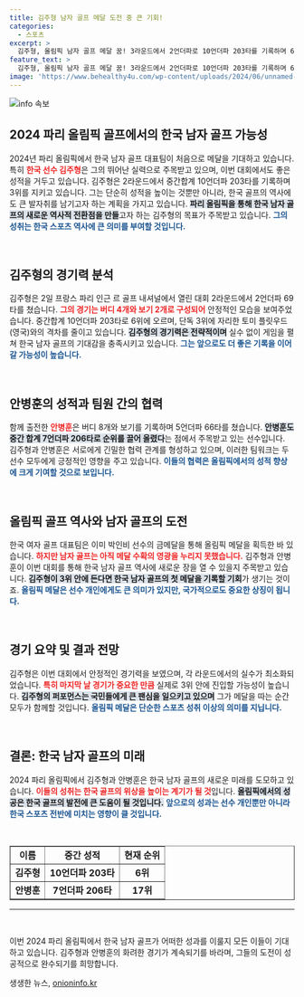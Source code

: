 ```yaml
---
title: 김주형 남자 골프 메달 도전 중 큰 기회!
categories:
  - 스포츠
excerpt: >
  김주형, 올림픽 남자 골프 메달 꿈! 3라운드에서 2언더파로 10언더파 203타를 기록하며 6위에 올라. 마지막 날 3위 안에 들면 한국 남자 골프 역사상 첫 메달을 거머쥔다.
feature_text: >
  김주형, 올림픽 남자 골프 메달 꿈! 3라운드에서 2언더파로 10언더파 203타를 기록하며 6위에 올라. 마지막 날 3위 안에 들면 한국 남자 골프 역사상 첫 메달을 거머쥔다.
image: 'https://www.behealthy4u.com/wp-content/uploads/2024/06/unnamed-file.png'
---
```


<p><img src="https://www.behealthy4u.com/wp-content/uploads/2024/06/unnamed-file.png" alt="info 속보" /></p>

<h2 data-ke-size="size26">2024 파리 올림픽 골프에서의 한국 남자 골프 가능성</h2>

<p data-ke-size="size16">2024년 파리 올림픽에서 한국 남자 골프 대표팀이 처음으로 메달을 기대하고 있습니다. 특히 <b><span style="color: #ee2323;">한국 선수 김주형</span></b>은 그의 뛰어난 실력으로 주목받고 있으며, 이번 대회에서도 좋은 성적을 거두고 있습니다. 김주형은 2라운드에서 중간합계 10언더파 203타를 기록하며 3위를 지키고 있습니다. 그는 단순히 성적을 높이는 것뿐만 아니라, 한국 골프의 역사에도 큰 발자취를 남기고자 하는 계획을 가지고 있습니다. <b><span style="background-color: #21538527;">파리 올림픽을 통해 한국 남자 골프의 새로운 역사적 전환점을 만들</span></b>고자 하는 김주형의 목표가 주목받고 있습니다. <b><span style="color: #1a5490;">그의 성취는 한국 스포츠 역사에 큰 의미를 부여할 것입니다.</span></b></p> 

<p data-ke-size="size16">&nbsp;</p>

<h2 data-ke-size="size26">김주형의 경기력 분석</h2>

<p data-ke-size="size16">김주형은 2일 프랑스 파리 인근 르 골프 내셔널에서 열린 대회 2라운드에서 2언더파 69타를 쳤습니다. <b><span style="color: #ee2323;">그의 경기는 버디 4개와 보기 2개로 구성되어</span></b> 안정적인 모습을 보여주었습니다. 중간합계 10언더파 203타로 6위에 오르며, 단독 3위에 자리한 토미 플릿우드(영국)와의 격차를 줄이고 있습니다. <b><span style="background-color: #21538527;">김주형의 경기력은 전략적이며</span></b> 실수 없이 게임을 펼쳐 한국 남자 골프의 기대감을 충족시키고 있습니다. <b><span style="color: #1a5490;">그는 앞으로도 더 좋은 기록을 이어갈 가능성이 높습니다.</span></b></p> 

<p data-ke-size="size16">&nbsp;</p>

<h2 data-ke-size="size26">안병훈의 성적과 팀원 간의 협력</h2>

<p data-ke-size="size16">함께 출전한 <b><span style="color: #ee2323;">안병훈</span></b>은 버디 8개와 보기를 기록하며 5언더파 66타를 쳤습니다. <b><span style="background-color: #21538527;">안병훈도 중간 합계 7언더파 206타로 순위를 끌어 올렸다</span></b>는 점에서 주목받고 있는 선수입니다. 김주형과 안병훈은 서로에게 긴밀한 협력 관계를 형성하고 있으며, 이러한 팀워크는 두 선수 모두에게 긍정적인 영향을 주고 있습니다. <b><span style="color: #1a5490;">이들의 협력은 올림픽에서의 성적 향상에 크게 기여할 것으로 보입니다.</span></b></p> 

<p data-ke-size="size16">&nbsp;</p>

<h2 data-ke-size="size26">올림픽 골프 역사와 남자 골프의 도전</h2>

<p data-ke-size="size16">한국 여자 골프 대표팀은 이미 박인비 선수의 금메달을 통해 올림픽 메달을 획득한 바 있습니다. <b><span style="color: #ee2323;">하지만 남자 골프는 아직 메달 수확의 영광을 누리지 못했습니다.</span></b> 김주형과 안병훈이 이번 대회를 통해 한국 남자 골프 역사에 새로운 장을 열 수 있을지 주목받고 있습니다. <b><span style="background-color: #21538527;">김주형이 3위 안에 든다면 한국 남자 골프의 첫 메달을 기록할 기회</span></b>가 생기는 것이죠. <b><span style="color: #1a5490;">올림픽 메달은 선수 개인에게도 큰 의미가 있지만, 국가적으로도 중요한 상징이 됩니다.</span></b></p> 

<p data-ke-size="size16">&nbsp;</p>

<h2 data-ke-size="size26">경기 요약 및 결과 전망</h2>

<p data-ke-size="size16">김주형은 이번 대회에서 안정적인 경기력을 보였으며, 각 라운드에서의 실수가 최소화되었습니다. <b><span style="color: #ee2323;">특히 마지막 날 경기가 중요한 만큼</span></b> 실제로 3위 안에 진입할 가능성이 높습니다. <b><span style="background-color: #21538527;">김주형의 퍼포먼스는 국민들에게 큰 팬심을 일으키고 있으며</span></b> 그가 메달을 따는 순간 모두가 함께할 것입니다. <b><span style="color: #1a5490;">올림픽 메달은 단순한 스포츠 성취 이상의 의미를 지닙니다.</span></b></p> 

<p data-ke-size="size16">&nbsp;</p> 

<h2 data-ke-size="size26">결론: 한국 남자 골프의 미래</h2>

<p data-ke-size="size16">2024 파리 올림픽에서 김주형과 안병훈은 한국 남자 골프의 새로운 미래를 도모하고 있습니다. <b><span style="color: #ee2323;">이들의 성취는 한국 골프의 위상을 높이는 계기가 될 것</span></b>입니다. <b><span style="background-color: #21538527;">올림픽에서의 성공은 한국 골프의 발전에 큰 도움이 될 것입니다.</span></b> <b><span style="color: #1a5490;">앞으로의 성과는 선수 개인뿐만 아니라 한국 스포츠 전반에 미치는 영향이 클 것입니다.</span></b></p> 

<p data-ke-size="size16">&nbsp;</p> 

<table style="width: 100%; height: auto;" border="1">
  <tbody>
    <tr>
      <td style="text-align: center; height: 17px;"><b>이름</b></td>
      <td style="text-align: center; height: 17px;"><b>중간 성적</b></td>
      <td style="text-align: center; height: 17px;"><b>현재 순위</b></td>
    </tr>
    <tr>
      <td style="text-align: center; height: 17px;"><b>김주형</b></td>
      <td style="text-align: center; height: 17px;"><b>10언더파 203타</b></td>
      <td style="text-align: center; height: 17px;"><b>6위</b></td>
    </tr>
    <tr>
      <td style="text-align: center; height: 17px;"><b>안병훈</b></td>
      <td style="text-align: center; height: 17px;"><b>7언더파 206타</b></td>
      <td style="text-align: center; height: 17px;"><b>17위</b></td>
    </tr>
  </tbody>
</table>

<hr> 

<p data-ke-size="size16">&nbsp;</p> 

<p>이번 2024 파리 올림픽에서 한국 남자 골프가 어떠한 성과를 이룰지 모든 이들이 기대하고 있습니다. 김주형과 안병훈의 화려한 경기가 계속되기를 바라며, 그들의 도전이 성공적으로 완수되기를 희망합니다.</p>
생생한 뉴스, <a href="https://onioninfo.kr" rel="dofollow">onioninfo.kr</a>


